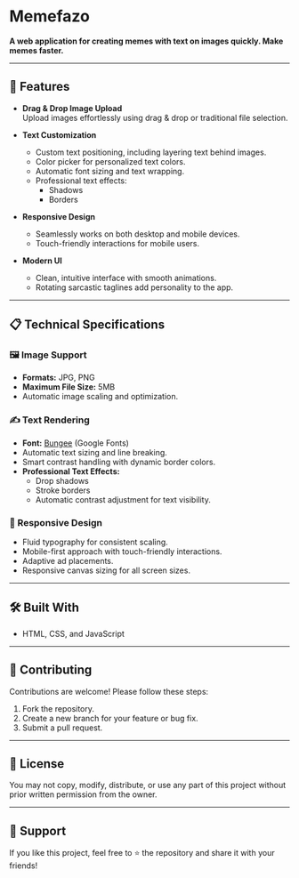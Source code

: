 # Memefazo

**A web application for creating memes with text on images quickly. Make memes faster.**

---

## 🚀 Features

- **Drag & Drop Image Upload**  
  Upload images effortlessly using drag & drop or traditional file selection.

- **Text Customization**  
  - Custom text positioning, including layering text behind images.  
  - Color picker for personalized text colors.  
  - Automatic font sizing and text wrapping.  
  - Professional text effects:  
    - Shadows  
    - Borders  

- **Responsive Design**  
  - Seamlessly works on both desktop and mobile devices.  
  - Touch-friendly interactions for mobile users.  

- **Modern UI**  
  - Clean, intuitive interface with smooth animations.  
  - Rotating sarcastic taglines add personality to the app.

---

## 📋 Technical Specifications

### 🖼️ Image Support
- **Formats:** JPG, PNG  
- **Maximum File Size:** 5MB  
- Automatic image scaling and optimization.

### ✍️ Text Rendering
- **Font:** [Bungee](https://fonts.google.com/specimen/Bungee) (Google Fonts)  
- Automatic text sizing and line breaking.  
- Smart contrast handling with dynamic border colors.  
- **Professional Text Effects:**  
  - Drop shadows  
  - Stroke borders  
  - Automatic contrast adjustment for text visibility.

### 📱 Responsive Design
- Fluid typography for consistent scaling.  
- Mobile-first approach with touch-friendly interactions.  
- Adaptive ad placements.  
- Responsive canvas sizing for all screen sizes.

---

## 🛠️ Built With
- HTML, CSS, and JavaScript  

---

## 🤝 Contributing
Contributions are welcome! Please follow these steps:  
1. Fork the repository.  
2. Create a new branch for your feature or bug fix.  
3. Submit a pull request.

---

## 📜 License
You may not copy, modify, distribute, or use any part of this project without prior written permission from the owner.

---

## 🌟 Support
If you like this project, feel free to ⭐ the repository and share it with your friends!
